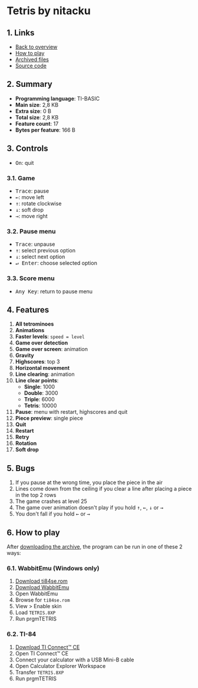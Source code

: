 # Tetris by nitacku

## 1. Links

- [Back to overview](../README.md)
- [How to play](#7-how-to-play)
- [Archived files](https://github.com/nineteendo/tetris4karchive/tree/main/tetris-3/archive)
- [Source code](https://ticalc.org/archives/files/fileinfo/371/37183.html)

## 2. Summary

- **Programming language**: TI-BASIC
- **Main size**: 2,8 KB
- **Extra size**: 0 B
- **Total size**: 2,8 KB
- **Feature count**: 17
- **Bytes per feature**: 166 B

## 3. Controls

- <kbd>On</kbd>: quit

### 3.1. Game

- <kbd>Trace</kbd>: pause
- <kbd>←</kbd>: move left
- <kbd>↑</kbd>: rotate clockwise
- <kbd>↓</kbd>: soft drop
- <kbd>→</kbd>: move right

### 3.2. Pause menu

- <kbd>Trace</kbd>: unpause
- <kbd>↑</kbd>: select previous option
- <kbd>↓</kbd>: select next option
- <kbd>↵ Enter</kbd>: choose selected option

### 3.3. Score menu

- <kbd>Any Key</kbd>: return to pause menu

## 4. Features

1. **All tetrominoes**
2. **Animations**
3. **Faster levels**: `speed = level`
4. **Game over detection**
5. **Game over screen**: animation
6. **Gravity**
7. **Highscores**: top 3
8. **Horizontal movement**
9. **Line clearing**: animation
10. **Line clear points**:
    - **Single**: 1000
    - **Double**: 3000
    - **Triple**: 6000
    - **Tetris**: 10000
11. **Pause**: menu with restart, highscores and quit
12. **Piece preview**: single piece
13. **Quit**
14. **Restart**
15. **Retry**
16. **Rotation**
17. **Soft drop**

## 5. Bugs

1. If you pause at the wrong time, you place the piece in the air
2. Lines come down from the ceiling if you clear a line after placing a piece in the top 2 rows
3. The game crashes at level 25
4. The game over animation doesn't play if you hold <kbd>↑</kbd>, <kbd>←</kbd>, <kbd>↓</kbd> or <kbd>→</kbd>
5. You don't fall if you hold <kbd>←</kbd> or <kbd>→</kbd>

## 6. How to play

After [downloading the archive](https://codeload.github.com/nineteendo/tetris4karchive/zip/refs/heads/main), the program can be run in one of these 2 ways:

### 6.1. WabbitEmu (Windows only)

1. [Download ti84se.rom](https://tiroms.weebly.com/uploads/1/1/0/5/110560031/ti84se.rom)
2. [Download WabbitEmu](https://github.com/sputt/wabbitemu/releases/download/v1.9.5.22/Wabbitemu.exe)
3. Open WabbitEmu
4. Browse for `ti84se.rom`
5. View > Enable skin
6. Load `TETRIS.8XP`
7. Run prgmTETRIS

### 6.2. TI-84

1. [Download TI Connect™ CE](https://education.ti.com/software/update/84-ce-software-update/84ce-download?q1=ti-connect&count=1)
2. Open TI Connect™ CE
3. Connect your calculator with a USB Mini-B cable
4. Open Calculator Explorer Workspace
5. Transfer `TETRIS.8XP`
6. Run prgmTETRIS